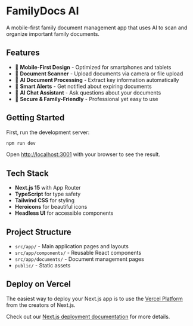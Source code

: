 # FamilyDocs AI

A mobile-first family document management app that uses AI to scan and organize important family documents.

## Features

- 📱 **Mobile-First Design** - Optimized for smartphones and tablets
- 📄 **Document Scanner** - Upload documents via camera or file upload
- 🤖 **AI Document Processing** - Extract key information automatically
- 🔔 **Smart Alerts** - Get notified about expiring documents
- 💬 **AI Chat Assistant** - Ask questions about your documents
- 🔐 **Secure & Family-Friendly** - Professional yet easy to use

## Getting Started

First, run the development server:

```bash
npm run dev
```

Open [http://localhost:3001](http://localhost:3001) with your browser to see the result.

## Tech Stack

- **Next.js 15** with App Router
- **TypeScript** for type safety
- **Tailwind CSS** for styling
- **Heroicons** for beautiful icons
- **Headless UI** for accessible components

## Project Structure

- `src/app/` - Main application pages and layouts
- `src/app/components/` - Reusable React components
- `src/app/documents/` - Document management pages
- `public/` - Static assets

## Deploy on Vercel

The easiest way to deploy your Next.js app is to use the [Vercel Platform](https://vercel.com/new) from the creators of Next.js.

Check out our [Next.js deployment documentation](https://nextjs.org/docs/app/building-your-application/deploying) for more details.
